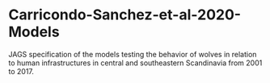# Carricondo-Sanchez-et-al-2020-Models
JAGS specification of the models testing the behavior of wolves in relation to human infrastructures in central and southeastern Scandinavia from 2001 to 2017.
